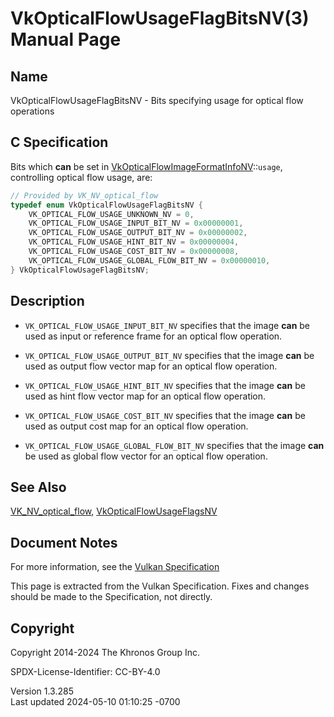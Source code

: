 # VkOpticalFlowUsageFlagBitsNV(3) Manual Page

## Name

VkOpticalFlowUsageFlagBitsNV - Bits specifying usage for optical flow
operations



## <a href="#_c_specification" class="anchor"></a>C Specification

Bits which **can** be set in
[VkOpticalFlowImageFormatInfoNV](https://registry.khronos.org/vulkan/specs/1.3-extensions/man/html/VkOpticalFlowImageFormatInfoNV.html)::`usage`,
controlling optical flow usage, are:

``` c
// Provided by VK_NV_optical_flow
typedef enum VkOpticalFlowUsageFlagBitsNV {
    VK_OPTICAL_FLOW_USAGE_UNKNOWN_NV = 0,
    VK_OPTICAL_FLOW_USAGE_INPUT_BIT_NV = 0x00000001,
    VK_OPTICAL_FLOW_USAGE_OUTPUT_BIT_NV = 0x00000002,
    VK_OPTICAL_FLOW_USAGE_HINT_BIT_NV = 0x00000004,
    VK_OPTICAL_FLOW_USAGE_COST_BIT_NV = 0x00000008,
    VK_OPTICAL_FLOW_USAGE_GLOBAL_FLOW_BIT_NV = 0x00000010,
} VkOpticalFlowUsageFlagBitsNV;
```

## <a href="#_description" class="anchor"></a>Description

- `VK_OPTICAL_FLOW_USAGE_INPUT_BIT_NV` specifies that the image **can**
  be used as input or reference frame for an optical flow operation.

- `VK_OPTICAL_FLOW_USAGE_OUTPUT_BIT_NV` specifies that the image **can**
  be used as output flow vector map for an optical flow operation.

- `VK_OPTICAL_FLOW_USAGE_HINT_BIT_NV` specifies that the image **can**
  be used as hint flow vector map for an optical flow operation.

- `VK_OPTICAL_FLOW_USAGE_COST_BIT_NV` specifies that the image **can**
  be used as output cost map for an optical flow operation.

- `VK_OPTICAL_FLOW_USAGE_GLOBAL_FLOW_BIT_NV` specifies that the image
  **can** be used as global flow vector for an optical flow operation.

## <a href="#_see_also" class="anchor"></a>See Also

[VK_NV_optical_flow](https://registry.khronos.org/vulkan/specs/1.3-extensions/man/html/VK_NV_optical_flow.html),
[VkOpticalFlowUsageFlagsNV](https://registry.khronos.org/vulkan/specs/1.3-extensions/man/html/VkOpticalFlowUsageFlagsNV.html)

## <a href="#_document_notes" class="anchor"></a>Document Notes

For more information, see the <a
href="https://registry.khronos.org/vulkan/specs/1.3-extensions/html/vkspec.html#VkOpticalFlowUsageFlagBitsNV"
target="_blank" rel="noopener">Vulkan Specification</a>

This page is extracted from the Vulkan Specification. Fixes and changes
should be made to the Specification, not directly.

## <a href="#_copyright" class="anchor"></a>Copyright

Copyright 2014-2024 The Khronos Group Inc.

SPDX-License-Identifier: CC-BY-4.0

Version 1.3.285  
Last updated 2024-05-10 01:10:25 -0700
